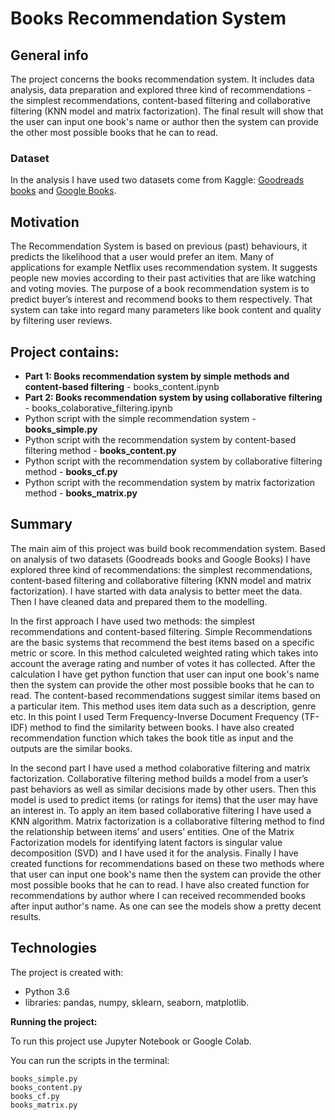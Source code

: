 
# Books Recommendation System

## General info
The project concerns the books recommendation system. It includes data analysis, data preparation and explored three kind of recommendations - the simplest recommendations, content-based filtering and collaborative filtering (KNN model and matrix factorization). The final result will show that the user can input one book's name or author then the system can provide the other most possible books that he can to read.

### Dataset
In the analysis I have used two datasets come from Kaggle: [Goodreads books](https://www.kaggle.com/jealousleopard/goodreadsbooks) and [Google Books](https://www.kaggle.com/bilalyussef/google-books-dataset). 

## Motivation
The Recommendation System is based on previous (past) behaviours, it predicts the likelihood that a user would prefer an item. Many of applications for example Netflix uses recommendation system. It suggests people new movies according to their past activities that are like watching and voting movies. The purpose of a book recommendation system is to predict buyer’s interest and recommend books to them respectively. That system can take into regard many parameters like book content and quality by filtering user reviews. 

## Project contains:
- **Part 1: Books recommendation system by simple methods and content-based filtering** - books_content.ipynb
- **Part 2: Books recommendation system by using collaborative filtering** - books_colaborative_filtering.ipynb
- Python script with the simple recommendation system - **books_simple.py** 
- Python script with the recommendation system by content-based filtering method - **books_content.py**  
- Python script with the recommendation system by collaborative filtering method - **books_cf.py**  
- Python script with the recommendation system by matrix factorization method - **books_matrix.py**  

## Summary
The main aim of this project was build book recommendation system. Based on analysis of two datasets (Goodreads books and Google Books) I have explored three kind of recommendations: the simplest recommendations, content-based filtering and collaborative filtering (KNN model and matrix factorization). I have started with data analysis to better meet the data. Then I have cleaned data and prepared them to the modelling.

In the first approach I have used two methods: the simplest recommendations and content-based filtering. Simple Recommendations are the basic systems that recommend the best items based on a specific metric or score. In this method calculeted weighted rating which takes into account the average rating and number of votes it has collected. After the calculation I have get python function that user can input one book's name then the system can provide the other most possible books that he can to read. The content-based recommendations suggest similar items based on a particular item. This method uses item data such as a description, genre etc. In this point I used Term Frequency-Inverse Document Frequency (TF-IDF) method to find the similarity between books. I have also created recommendation function which takes the book title as input and the outputs are the similar books.

In the second part I have used a method colaborative filtering and matrix factorization. Collaborative filtering method builds a model from a user’s past behaviors as well as similar decisions made by other users. Then this model is used to predict items (or ratings for items) that the user may have an interest in. To apply an item based collaborative filtering I have used a KNN algorithm. Matrix factorization is a collaborative filtering method to find the relationship between items’ and users’ entities. One of the Matrix Factorization models for identifying latent factors is singular value decomposition (SVD)  and I have used it for the analysis. Finally I have created functions for recommendations based on these two methods where that user can input one book's name then the system can provide the other most possible books that he can to read. I have also created function for recommendations by author where I can received recommended books after input author's name. As one can see the models show a pretty decent results.

## Technologies

The project is created with:
- Python 3.6
- libraries: pandas, numpy, sklearn, seaborn, matplotlib.

**Running the project:**

To run this project use Jupyter Notebook or Google Colab.

You can run the scripts in the terminal:

    books_simple.py
    books_content.py
    books_cf.py
    books_matrix.py

